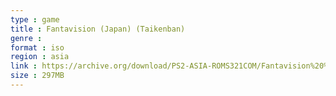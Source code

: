 ```yaml
---
type : game
title : Fantavision (Japan) (Taikenban)
genre : 
format : iso
region : asia
link : https://archive.org/download/PS2-ASIA-ROMS321COM/Fantavision%20%28Japan%29%20%28Taikenban%29.7z
size : 297MB
---
```

